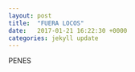 ```yaml
---
layout: post
title:  "FUERA LOCOS"
date:   2017-01-21 16:22:30 +0000
categories: jekyll update
---
```

PENES
